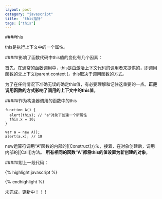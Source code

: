 ```yaml
---
layout: post
category: "javascript"
title:  "this指针"
tags: ["this"]
---
```


####this

this是执行上下文中的一个属性。

#####影响了函数代码中this值的变化有几个因素：

首先，在通常的函数调用中，this是由激活上下文代码的调用者来提供的，即调用函数的父上下文(parent context )。this取决于调用函数的方式。

为了在任何情况下准确无误的确定this值，有必要理解和记住这重要的一点。**正是调用函数的方式影响了调用的上下文中的this值**。

#####作为构造器调用的函数中的this

	function A() {
	  alert(this); // "a"对象下创建一个新属性
	  this.x = 10;
	}
	 
	var a = new A();
	alert(a.x); // 10


new运算符调用“A”函数的内部的[[Construct]方法，接着，在对象创建后，调用内部的[[Call]]方法。 **所有相同的函数“A”都将this的值设置为新创建的对象**。


#####附上一段代码：

{% highlight javascript %}
<script>
// "foo"函数里的alert没有改变
// 但每次激活调用的时候this是不同的
 
function foo() {
  console.log(this);
}
 
// caller 激活 "foo"这个callee，
// 并且提供"this"给这个 callee
 
foo(); // 全局对象
foo.prototype.constructor(); // foo.prototype
 
var bar = {
  baz: foo
};

bar.baz(); // bar

(bar.baz)(); // also bar
//调用这个方法之前先加了一个括号。加上括号后好像只是引用一个函数，但是this值得到了维持。因为bar.baz和(bar.baz)的定义相同

(bar.baz = bar.baz)(); // 这是一个全局对象
// 上面这条语句，先执行了一条赋值语句，然后再调用赋值后的结果。因为这个赋值表达式的值是函数本身，所以就返回了“the window”

(bar.baz, bar.baz)(); // 也是全局对象

(false || bar.baz)(); // 也是全局对象
 
var otherFoo = bar.baz;
otherFoo(); // 还是全局对象
</script>
{% endhighlight %}


未完成，更新中！！！